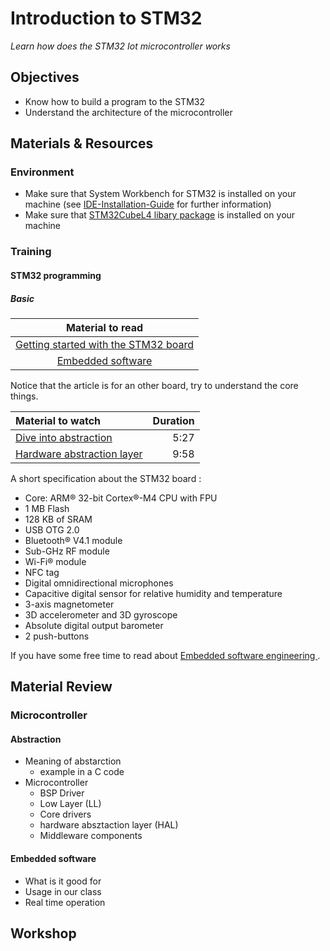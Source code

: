 # Introduction to STM32
*Learn how does the STM32 Iot microcontroller works*

## Objectives
- Know how to build a program to the STM32
- Understand the architecture of the microcontroller

## Materials & Resources
### Environment
  - Make sure that System Workbench for STM32 is installed on your machine (see [IDE-Installation-Guide](https://github.com/greenfox-academy/totoro-syllabus/blob/master/IDE-Installation-Guide.md) for further information)
  - Make sure that [STM32CubeL4 libary package](http://www.st.com/en/embedded-software/stm32cubel4.html) is installed on your machine

### Training
#### STM32 programming
##### Basic

| Material to read |
|:--------:|
| [Getting started with the STM32 board](http://www.st.com/content/ccc/resource/technical/document/user_manual/47/af/1e/94/ef/a2/49/e6/DM00180213.pdf/files/DM00180213.pdf/jcr:content/translations/en.DM00180213.pdf)|
| [Embedded software](https://www.youtube.com/watch?v=TA-_Zw8Vv3o)|
Notice that the article is for an other board, try to understand the core things.

| Material to watch | Duration |
|:---------|-----:|
| [Dive into abstraction](https://www.youtube.com/watch?v=X8QSymRlEEY)| 5:27 |
| [Hardware abstraction layer](https://www.youtube.com/watch?v=Va8c9g3NclA)| 9:58 |


A short specification about the STM32 board :
- Core: ARM® 32-bit Cortex®-M4 CPU with FPU
- 1 MB Flash
- 128 KB of SRAM
- USB OTG 2.0
- Bluetooth® V4.1 module
- Sub-GHz RF module
- Wi-Fi® module
- NFC tag
- Digital omnidirectional microphones
- Capacitive digital sensor for relative humidity and temperature
- 3-axis magnetometer
- 3D accelerometer and 3D gyroscope
- Absolute digital output barometer
- 2 push-buttons

If you have some free time to read about [Embedded software engineering ](https://www.linkedin.com/pulse/5-differences-between-embedded-maharajan) .





## Material Review
### Microcontroller
#### Abstraction
- Meaning of abstarction
    - example in a C code
- Microcontroller
    - BSP Driver
    - Low Layer (LL)
    - Core drivers
    - hardware absztaction layer (HAL)
    - Middleware components

#### Embedded software
- What is it good for
- Usage in our class
- Real time operation

## Workshop
